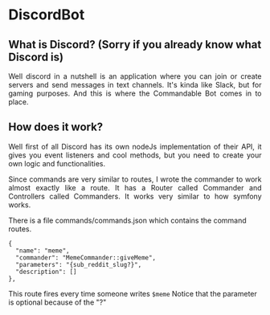 # DiscordBot

## What is Discord? (Sorry if you already know what Discord is)
<p align="justify">
Well discord in a nutshell is an application where you can join or create servers and send messages in text channels. It's kinda like Slack, but for gaming purposes. And this is where the Commandable Bot comes in to place.
</p>

## How does it work?
<p align="justify">
Well first of all Discord has its own nodeJs implementation of their API, it gives you event listeners and cool methods, but you need to create your own logic and functionalities.
</p>
<p align="justify">
Since commands are very similar to routes, I wrote the commander to work almost exactly like a route. It has a Router called Commander and Controllers called Commanders. It works very similar to how symfony works.

There is a file commands/commands.json which contains the command routes.
```
{
  "name": "meme",
  "commander": "MemeCommander::giveMeme",
  "parameters": "{sub_reddit_slug?}",
  "description": []
},
```
This route fires every time someone writes <code>$meme</code>
Notice that the parameter is optional because of the "?"
</p>
